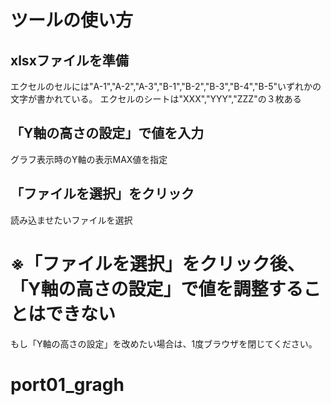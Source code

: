 # ツールの使い方

## xlsxファイルを準備
エクセルのセルには"A-1","A-2","A-3","B-1","B-2","B-3","B-4","B-5"いずれかの文字が書かれている。
エクセルのシートは"XXX","YYY","ZZZ"の３枚ある

## 「Y軸の高さの設定」で値を入力
グラフ表示時のY軸の表示MAX値を指定

## 「ファイルを選択」をクリック
読み込ませたいファイルを選択

# ※「ファイルを選択」をクリック後、「Y軸の高さの設定」で値を調整することはできない
もし「Y軸の高さの設定」を改めたい場合は、1度ブラウザを閉じてください。
# port01_gragh
